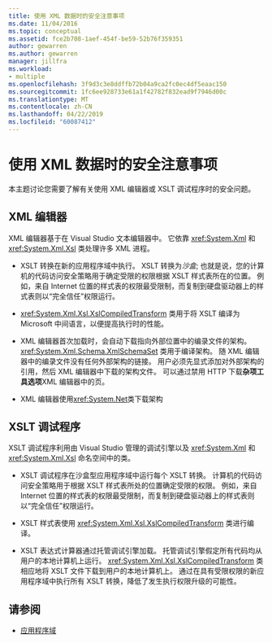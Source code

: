 ```yaml
---
title: 使用 XML 数据时的安全注意事项
ms.date: 11/04/2016
ms.topic: conceptual
ms.assetid: fce2b708-1aef-454f-be59-52b76f359351
author: gewarren
ms.author: gewarren
manager: jillfra
ms.workload:
- multiple
ms.openlocfilehash: 3f9d3c3e8ddffb72b04a9ca2fc0ec4df5eaac150
ms.sourcegitcommit: 1fc6ee928733e61a1f42782f832ead9f7946d00c
ms.translationtype: MT
ms.contentlocale: zh-CN
ms.lasthandoff: 04/22/2019
ms.locfileid: "60087412"
---
```

# <a name="security-considerations-when-working-with-xml-data"></a>使用 XML 数据时的安全注意事项

本主题讨论您需要了解有关使用 XML 编辑器或 XSLT 调试程序时的安全问题。

## <a name="xml-editor"></a>XML 编辑器

 XML 编辑器基于在 Visual Studio 文本编辑器中。 它依靠 <xref:System.Xml> 和 <xref:System.Xml.Xsl> 类处理许多 XML 进程。

- XSLT 转换在新的应用程序域中执行。 XSLT 转换为*沙盒*; 也就是说，您的计算机的代码访问安全策略用于确定受限的权限根据 XSLT 样式表所在的位置。 例如，来自 Internet 位置的样式表的权限最受限制，而复制到硬盘驱动器上的样式表则以“完全信任”权限运行。

- <xref:System.Xml.Xsl.XslCompiledTransform> 类用于将 XSLT 编译为 Microsoft 中间语言，以便提高执行时的性能。

- XML 编辑器首次加载时，会自动下载指向外部位置中的编录文件的架构。 <xref:System.Xml.Schema.XmlSchemaSet> 类用于编译架构。 随 XML 编辑器中的编录文件没有任何外部架构的链接。 用户必须先显式添加对外部架构的引用，然后 XML 编辑器中下载的架构文件。 可以通过禁用 HTTP 下载**杂项工具选项**XML 编辑器中的页。

- XML 编辑器使用<xref:System.Net>类下载架构

## <a name="xslt-debugger"></a>XSLT 调试程序

 XSLT 调试程序利用由 Visual Studio 管理的调试引擎以及 <xref:System.Xml> 和 <xref:System.Xml.Xsl> 命名空间中的类。

- XSLT 调试程序在沙盒型应用程序域中运行每个 XSLT 转换。 计算机的代码访问安全策略用于根据 XSLT 样式表所处的位置确定受限的权限。 例如，来自 Internet 位置的样式表的权限最受限制，而复制到硬盘驱动器上的样式表则以“完全信任”权限运行。

- XSLT 样式表使用 <xref:System.Xml.Xsl.XslCompiledTransform> 类进行编译。

- XSLT 表达式计算器通过托管调试引擎加载。 托管调试引擎假定所有代码均从用户的本地计算机上运行。 <xref:System.Xml.Xsl.XslCompiledTransform> 类相应地将 XSLT 文件下载到用户的本地计算机上。 通过在具有受限权限的新应用程序域中执行所有 XSLT 转换，降低了发生执行权限升级的可能性。

## <a name="see-also"></a>请参阅

- [应用程序域](/dotnet/framework/app-domains/application-domains)